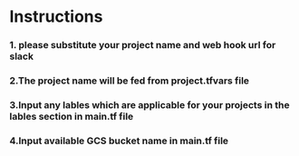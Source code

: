 # Instructions

### 1. please substitute your project name and web hook url for slack
### 2.The project name will be fed from project.tfvars file
### 3.Input any lables which are applicable for your projects in the lables section in main.tf file
### 4.Input available GCS bucket name in main.tf file
